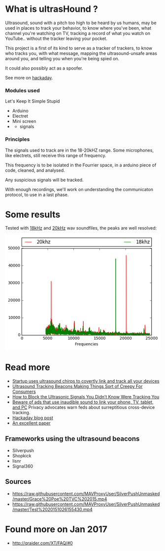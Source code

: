 # What is ultrasHound ?

Ultrasound, sound with a pitch too high to be heard by us humans, may be used in places to track your behavior, to know where you've been, what channel you're watching on TV, tracking a record of what you watch on YouTube.. without the tracker leaving your pocket.

This project is a first of its kind to serve as a tracker of trackers, to know who tracks you, with what message, mapping the ultrasound-unsafe areas around you, and telling you when you're being spied on.

It could also possibly act as a spoofer. 

See more on [hackaday](https://hackaday.io/project/25095-ushound).

### Modules used

Let's Keep It Simple Stupid

* Arduino
* Electret
* Mini screen
* + signals

### Principles

The signals used to track are in the 18-20kHZ range. Some microphones, like electrets, still receive this range of frequency.

This frequency is to be isolated in the Fourrier space, in a arduino piece of code, cleaned, and analysed.

Any suspicious signals will be tracked.

With enough recordings, we'll work on understanding the communicaton protocol, to use in a last phase.

# Some results

Tested with [18kHz](/feather/18khz.wav) and [20kHz](/feather/20khz.wav) wav soundfiles, the peaks are well resolved:


![](/acquisitions.png)


# Read more

* [Startup uses ultrasound chirps to covertly link and track all your devices](https://boingboing.net/2015/11/13/startup-uses-ultrasound-chirps.html)
* [Ultrasound Tracking Beacons Making Things Sort of Creepy For Consumers](https://www.alienvault.com/blogs/security-essentials/ultrasound-tracking-beacons-making-things-sort-of-creepy-for-consumers)
* [How to Block the Ultrasonic Signals You Didn’t Know Were Tracking You](https://www.wired.com/2016/11/block-ultrasonic-signals-didnt-know-tracking/)
* [Beware of ads that use inaudible sound to link your phone, TV, tablet, and PC](http://arstechnica.com/tech-policy/2015/11/beware-of-ads-that-use-inaudible-sound-to-link-your-phone-tv-tablet-and-pc/) Privacy advocates warn feds about surreptitious cross-device tracking.
* [Hackaday blog post](http://hackaday.com/2017/05/04/ultrasonic-tracking-beacons/)
* [An excellent paper](http://christian.wressnegger.info/content/projects/sidechannels/2017-eurosp.pdf)

## Frameworks using the ultrasound beacons

* Silverpush
* Shopkick
* lisnr 
* Signal360

## Sources

* https://raw.githubusercontent.com/MAVProxyUser/SilverPushUnmasked/master/Grace%20Poe%20TVC%202015.mp4
* https://raw.githubusercontent.com/MAVProxyUser/SilverPushUnmasked/master/Test%2020151026155430.mp4

# Found more on Jan 2017

* http://qraider.com/XT/FAQ/#0
